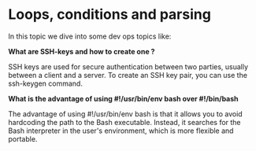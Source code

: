 <h1>Loops, conditions and parsing</h1>
<prep>
In this topic we dive into some dev ops topics like:

  
<b>What are SSH-keys and how to create one ?</b>


SSH keys are used for secure authentication between two parties, usually between a client and a server. To create an SSH key pair, you can use the ssh-keygen command.


<b>What is the advantage of using #!/usr/bin/env bash over #!/bin/bash</b>


The advantage of using #!/usr/bin/env bash is that it allows you to avoid hardcoding the path to the Bash executable. Instead, it searches for the Bash interpreter in the user's environment, which is more flexible and portable.
</prep>
